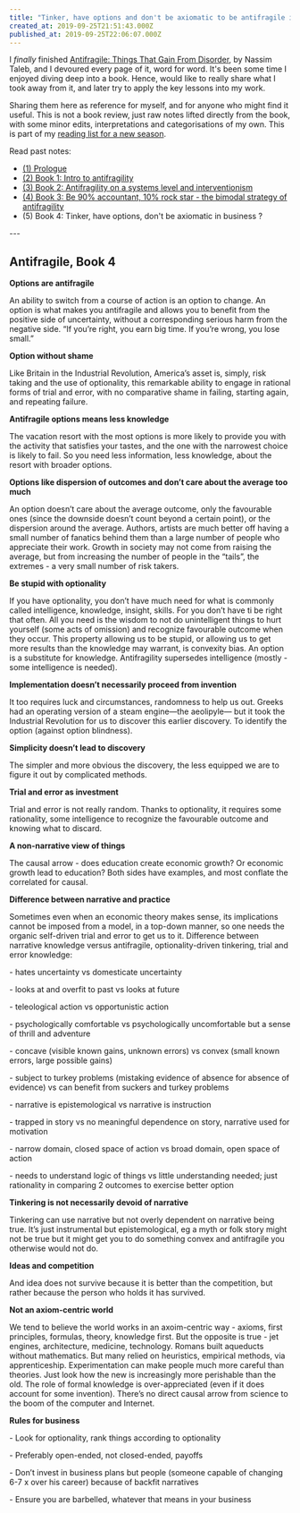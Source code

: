 ```yaml
---
title: "Tinker, have options and don't be axiomatic to be antifragile in business"
created_at: 2019-09-25T21:51:43.000Z
published_at: 2019-09-25T22:06:07.000Z
---
```

I _finally_ finished [Antifragile: Things That Gain From Disorder](https://www.amazon.com/Antifragile-Things-That-Disorder-Incerto/dp/0812979680), by Nassim Taleb, and I devoured every page of it, word for word. It's been some time I enjoyed diving deep into a book. Hence, would like to really share what I took away from it, and later try to apply the key lessons into my work.

  

Sharing them here as reference for myself, and for anyone who might find it useful. This is not a book review, just raw notes lifted directly from the book, with some minor edits, interpretations and categorisations of my own. This is part of my [reading list for a new season](https://200wordsaday.com/words/reading-list-for-a-new-season-220315d233ada32ec9).

  

Read past notes:

*   [(1) Prologue](https://200wordsaday.com/words/do-you-want-to-be-a-candle-or-a-fire-antifragile-things-that-gain-from-disorder-1-261425d691d7909137)
*   [(2) Book 1: Intro to antifragility](https://200wordsaday.com/words/what-is-antifragility-antifragile-things-that-gain-from-disorder-2-275325d84d9d21b042) 
*   [(3) Book 2: Antifragility on a systems level and interventionism](https://200wordsaday.com/words/antifragile-systems-interventionism-antifragile-things-that-gain-from-disorder-3-275785d86353a03c84) 
*   [(4) Book 3: Be 90% accountant, 10% rock star - the bimodal strategy of antifragility](https://200wordsaday.com/words/be-90-accountant-10-rockstar-the-bimodal-strategy-of-antifragility-277705d8a1cf54c49c) 
*   (5) Book 4: Tinker, have options, don't be axiomatic in business ?

  

\---

  

**Antifragile, Book 4**
-----------------------

  

**Options are antifragile**

An ability to switch from a course of action is an option to change. An option is what makes you antifragile and allows you to benefit from the positive side of uncertainty, without a corresponding serious harm from the negative side. “If you’re right, you earn big time. If you’re wrong, you lose small.”

  

**Option without shame**

Like Britain in the Industrial Revolution, America’s asset is, simply, risk taking and the use of optionality, this remarkable ability to engage in rational forms of trial and error, with no comparative shame in failing, starting again, and repeating failure.

  

**Antifragile options means less knowledge**

The vacation resort with the most options is more likely to provide you with the activity that satisfies your tastes, and the one with the narrowest choice is likely to fail. So you need less information, less knowledge, about the resort with broader options.

  

**Options like dispersion of outcomes and don’t care about the average too much**

An option doesn’t care about the average outcome, only the favourable ones (since the downside doesn’t count beyond a certain point), or the dispersion around the average. Authors, artists are much better off having a small number of fanatics behind them than a large number of people who appreciate their work. Growth in society may not come from raising the average, but from increasing the number of people in the “tails”, the extremes - a very small number of risk takers.

  

**Be stupid with optionality**

If you have optionality, you don’t have much need for what is commonly called intelligence, knowledge, insight, skills. For you don’t have ti be right that often. All you need is the wisdom to not do unintelligent things to hurt yourself (some acts of omission) and recognize favourable outcome when they occur. This property allowing us to be stupid, or allowing us to get more results than the knowledge may warrant, is convexity bias. An option is a substitute for knowledge. Antifragility supersedes intelligence (mostly - some intelligence is needed).

  

**Implementation doesn’t necessarily proceed from invention**

It too requires luck and circumstances, randomness to help us out. Greeks had an operating version of a steam engine—the aeolipyle— but it took the Industrial Revolution for us to discover this earlier discovery. To identify the option (against option blindness). 

  

**Simplicity doesn’t lead to discovery** 

The simpler and more obvious the discovery, the less equipped we are to figure it out by complicated methods.

  

**Trial and error as investment**

Trial and error is not really random. Thanks to optionality, it requires some rationality, some intelligence to recognize the favourable outcome and knowing what to discard.

  

**A non-narrative view of things** 

The causal arrow - does education create economic growth? Or economic growth lead to education? Both sides have examples, and most conflate the correlated for causal.

  

**Difference between narrative and practice**

Sometimes even when an economic theory makes sense, its implications cannot be imposed from a model, in a top-down manner, so one needs the organic self-driven trial and error to get us to it. Difference between narrative knowledge versus antifragile, optionality-driven tinkering, trial and error knowledge:

\- hates uncertainty vs domesticate uncertainty 

\- looks at and overfit to past vs looks at future

\- teleological action vs opportunistic action

\- psychologically comfortable vs psychologically uncomfortable but a sense of thrill and adventure

\- concave (visible known gains, unknown errors) vs convex (small known errors, large possible gains)

\- subject to turkey problems (mistaking evidence of absence for absence of evidence) vs can benefit from suckers and turkey problems 

\- narrative is epistemological vs narrative is instruction

\- trapped in story vs no meaningful dependence on story, narrative used for motivation 

\- narrow domain, closed space of action vs broad domain, open space of action

\- needs to understand logic of things vs little understanding needed; just rationality in comparing 2 outcomes to exercise better option

  

**Tinkering is not necessarily devoid of narrative** 

Tinkering can use narrative but not overly dependent on narrative being true. It’s just instrumental but epistemological, eg a myth or folk story might not be true but it might get you to do something convex and antifragile you otherwise would not do.

  

**Ideas and competition** 

And idea does not survive because it is better than the competition, but rather because the person who holds it has survived.

  

**Not an axiom-centric world**

We tend to believe the world works in an axoim-centric way - axioms, first principles, formulas, theory, knowledge first. But the opposite is true - jet engines, architecture, medicine, technology. Romans built aqueducts without mathematics. But many relied on heuristics, empirical methods, via apprenticeship. Experimentation can make people much more careful than theories. Just look how the new is increasingly more perishable than the old. The role of formal knowledge is over-appreciated (even if it does account for some invention). There’s no direct causal arrow from science to the boom of the computer and Internet.

  

**Rules for business**

\- Look for optionality, rank things according to optionality 

\- Preferably open-ended, not closed-ended, payoffs

\- Don’t invest in business plans but people (someone capable of changing 6-7 x over his career) because of backfit narratives

\- Ensure you are barbelled, whatever that means in your business
